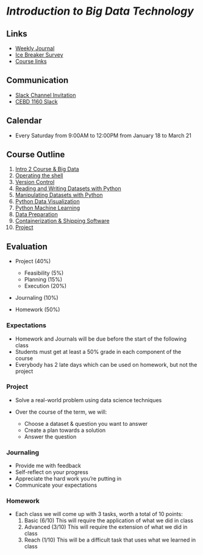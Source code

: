 # *Introduction to Big Data Technology*

## Links
* [Weekly Journal](https://forms.gle/L5rHZP6NBCbDUEXm7)
* [Ice Breaker Survey](https://forms.gle/LCN7a9YqUosoji8s9)
* [Course links](./links.md)

## Communication
* [Slack Channel Invitation](https://join.slack.com/t/cebd1160-winter2020/shared_invite/enQtODg3NzgxMjI1NjY0LTkzMTRjNTY0YzA0NzM1MWEzZDY0ZTM3NjI1NTVhNzMyZDA5N2Q4NzI3NzhmNmZhNGI2YTM5YjEyNTQ0ODE4ZWI)
* [CEBD 1160 Slack](https://cebd1160-winter2020.slack.com/)

## Calendar
* Every Saturday from 9:00AM to 12:00PM from January 18 to March 21

## Course Outline
1. [Intro 2 Course & Big Data](./1-intro.md)
2. [Operating the shell](2-bash.md)
3. [Version Control](2-git.md)
4. [Reading and Writing Datasets with Python](./3-python.md)
5. [Manipulating Datasets with Python](./5-pythonadv.md)
6. [Python Data Visualization](./7-viz.md)
7. [Python Machine Learning](./8-ml.md)
8. [Data Preparation](./9-data-preparation.md)
9. [Containerization & Shipping Software](./4-docker.md)
10. [Project](./10-project.md)

## Evaluation
* Project (40%)
  - Feasibility (5%)
  - Planning (15%)
  - Execution (20%)

* Journaling (10%)

* Homework (50%)

### Expectations
 - Homework and Journals will be due before the start of  the following class
 - Students must get at least a 50% grade in each component of the course
 - Everybody has 2 late days which can be used on homework, but not the project

### Project 
* Solve a real-world problem using data science techniques

* Over the course of the term, we will:
  - Choose a dataset & question you want to answer
  - Create a plan towards a solution
  - Answer the question
  
### Journaling
  - Provide me with feedback
  - Self-reflect on your progress
  - Appreciate the hard work you’re putting in
  - Communicate your expectations

### Homework
- Each class we will come up with 3 tasks, worth a  total of 10 points:
  1. Basic (6/10) This will require the application of what we did in class
  2. Advanced (3/10) This will require the extension of what we did in class
  3. Reach (1/10) This will be a difficult task that uses what we learned in class

